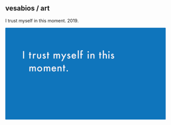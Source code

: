 ## vesabios / art


I trust myself in this moment.  2019.

<img src="img/i trust myself in this moment.png" class="img-responsive" alt=""> 




